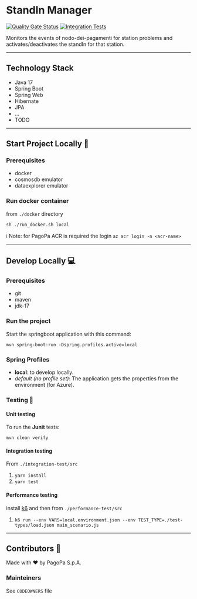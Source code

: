 # StandIn Manager

[![Quality Gate Status](https://sonarcloud.io/api/project_badges/measure?project=TODO-set-your-id&metric=alert_status)](https://sonarcloud.io/dashboard?id=TODO-set-your-id)
[![Integration Tests](https://github.com/pagopa/<TODO-repo>/actions/workflows/integration_test.yml/badge.svg?branch=main)](https://github.com/pagopa/<TODO-repo>/actions/workflows/integration_test.yml)

Monitors the events of nodo-dei-pagamenti for station problems and activates/deactivates the standIn for that station.

---

## Technology Stack

- Java 17
- Spring Boot
- Spring Web
- Hibernate
- JPA
- ...
- TODO

---

## Start Project Locally 🚀

### Prerequisites

- docker
- cosmosdb emulator
- dataexplorer emulator

### Run docker container

from `./docker` directory

`sh ./run_docker.sh local`

ℹ️ Note: for PagoPa ACR is required the login `az acr login -n <acr-name>`

---

## Develop Locally 💻

### Prerequisites

- git
- maven
- jdk-17

### Run the project

Start the springboot application with this command:

`mvn spring-boot:run -Dspring.profiles.active=local `

### Spring Profiles

- **local**: to develop locally.
- _default (no profile set)_: The application gets the properties from the environment (for Azure).

### Testing 🧪

#### Unit testing

To run the **Junit** tests:

`mvn clean verify`

#### Integration testing

From `./integration-test/src`

1. `yarn install`
2. `yarn test`

#### Performance testing

install [k6](https://k6.io/) and then from `./performance-test/src`

1. `k6 run --env VARS=local.environment.json --env TEST_TYPE=./test-types/load.json main_scenario.js`

---

## Contributors 👥

Made with ❤️ by PagoPa S.p.A.

### Mainteiners

See `CODEOWNERS` file
